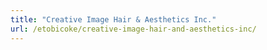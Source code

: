 ```yaml
---
title: "Creative Image Hair & Aesthetics Inc."
url: /etobicoke/creative-image-hair-and-aesthetics-inc/
---
```

